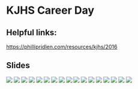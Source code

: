 # KJHS Career Day

## Helpful links:

<https://phillipridlen.com/resources/kjhs/2016>

## Slides

![](output/010-title.png)
![](output/020-ready.png)
![](output/030-about-me.png)
![](output/040-why.png)
![](output/041-phillip-rulez1.png)
![](output/050-subjects.png)
![](output/051-subjects-output.png)
![](output/060-college.png)
![](output/070-schedule-a.png)
![](output/071-schedule-b.png)
![](output/080-good-fit.png)
![](output/090-ok-fit.png)
![](output/100-associated-careers.png)
![](output/105-ballpark-salary.png)
![](output/110-ballpark-salary.png)
![](output/120-friday-hug.png)
![](output/130-thanks.png)
